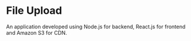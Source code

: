 # File Upload

An application developed using Node.js for backend, React.js for frontend and Amazon S3 for CDN.
